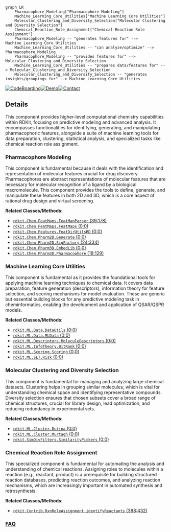 ```mermaid
graph LR
    Pharmacophore_Modeling["Pharmacophore Modeling"]
    Machine_Learning_Core_Utilities["Machine Learning Core Utilities"]
    Molecular_Clustering_and_Diversity_Selection["Molecular Clustering and Diversity Selection"]
    Chemical_Reaction_Role_Assignment["Chemical Reaction Role Assignment"]
    Pharmacophore_Modeling -- "generates features for" --> Machine_Learning_Core_Utilities
    Machine_Learning_Core_Utilities -- "can analyze/optimize" --> Pharmacophore_Modeling
    Pharmacophore_Modeling -- "provides features for" --> Molecular_Clustering_and_Diversity_Selection
    Machine_Learning_Core_Utilities -- "prepares data/features for" --> Molecular_Clustering_and_Diversity_Selection
    Molecular_Clustering_and_Diversity_Selection -- "generates insights/groupings for" --> Machine_Learning_Core_Utilities
```

[![CodeBoarding](https://img.shields.io/badge/Generated%20by-CodeBoarding-9cf?style=flat-square)](https://github.com/CodeBoarding/CodeBoarding)[![Demo](https://img.shields.io/badge/Try%20our-Demo-blue?style=flat-square)](https://www.codeboarding.org/demo)[![Contact](https://img.shields.io/badge/Contact%20us%20-%20contact@codeboarding.org-lightgrey?style=flat-square)](mailto:contact@codeboarding.org)

## Details

This component provides higher-level computational chemistry capabilities within RDKit, focusing on predictive modeling and advanced analysis. It encompasses functionalities for identifying, generating, and manipulating pharmacophoric features, alongside a suite of machine learning tools for data preparation, clustering, statistical analysis, and specialized tasks like chemical reaction role assignment.

### Pharmacophore Modeling
This component is fundamental because it deals with the identification and representation of molecular features crucial for drug discovery. Pharmacophores are abstract representations of molecular features that are necessary for molecular recognition of a ligand by a biological macromolecule. This component provides the tools to define, generate, and manipulate these features in both 2D and 3D, which is a core aspect of rational drug design and virtual screening.


**Related Classes/Methods**:

- <a href="https://github.com/rdkit/rdkit/rdkit/Chem/FeatMaps/FeatMapParser.py#L39-L178" target="_blank" rel="noopener noreferrer">`rdkit.Chem.FeatMaps.FeatMapParser` (39:178)</a>
- <a href="https://github.com/rdkit/rdkit/rdkit/Chem/FeatMaps/FeatMaps.py#L0-L0" target="_blank" rel="noopener noreferrer">`rdkit.Chem.FeatMaps.FeatMaps` (0:0)</a>
- <a href="https://github.com/rdkit/rdkit/rdkit/Chem/Features/FeatDirUtilsRD.py#L0-L0" target="_blank" rel="noopener noreferrer">`rdkit.Chem.Features.FeatDirUtilsRD` (0:0)</a>
- <a href="https://github.com/rdkit/rdkit/rdkit/Chem/Pharm2D/Generate.py#L0-L0" target="_blank" rel="noopener noreferrer">`rdkit.Chem.Pharm2D.Generate` (0:0)</a>
- <a href="https://github.com/rdkit/rdkit/rdkit/Chem/Pharm2D/SigFactory.py#L24-L334" target="_blank" rel="noopener noreferrer">`rdkit.Chem.Pharm2D.SigFactory` (24:334)</a>
- <a href="https://github.com/rdkit/rdkit/rdkit/Chem/Pharm3D/EmbedLib.py#L0-L0" target="_blank" rel="noopener noreferrer">`rdkit.Chem.Pharm3D.EmbedLib` (0:0)</a>
- <a href="https://github.com/rdkit/rdkit/rdkit/Chem/Pharm3D/Pharmacophore.py#L18-L129" target="_blank" rel="noopener noreferrer">`rdkit.Chem.Pharm3D.Pharmacophore` (18:129)</a>


### Machine Learning Core Utilities
This component is fundamental as it provides the foundational tools for applying machine learning techniques to chemical data. It covers data preparation, feature generation (descriptors), information theory for feature selection, and scoring mechanisms for model evaluation. These are generic but essential building blocks for any predictive modeling task in cheminformatics, enabling the development and application of QSAR/QSPR models.


**Related Classes/Methods**:

- <a href="https://github.com/rdkit/rdkit/rdkit/ML/Data/DataUtils.py#L0-L0" target="_blank" rel="noopener noreferrer">`rdkit.ML.Data.DataUtils` (0:0)</a>
- <a href="https://github.com/rdkit/rdkit/rdkit/ML/Data/MLData.py#L0-L0" target="_blank" rel="noopener noreferrer">`rdkit.ML.Data.MLData` (0:0)</a>
- <a href="https://github.com/rdkit/rdkit/rdkit/ML/Descriptors/MoleculeDescriptors.py#L0-L0" target="_blank" rel="noopener noreferrer">`rdkit.ML.Descriptors.MoleculeDescriptors` (0:0)</a>
- <a href="https://github.com/rdkit/rdkit/rdkit/ML/InfoTheory/BitRank.py#L0-L0" target="_blank" rel="noopener noreferrer">`rdkit.ML.InfoTheory.BitRank` (0:0)</a>
- <a href="https://github.com/rdkit/rdkit/rdkit/ML/Scoring/Scoring.py#L0-L0" target="_blank" rel="noopener noreferrer">`rdkit.ML.Scoring.Scoring` (0:0)</a>
- <a href="https://github.com/rdkit/rdkit/rdkit/ML/SLT/Risk.py#L0-L0" target="_blank" rel="noopener noreferrer">`rdkit.ML.SLT.Risk` (0:0)</a>


### Molecular Clustering and Diversity Selection
This component is fundamental for managing and analyzing large chemical datasets. Clustering helps in grouping similar molecules, which is vital for understanding chemical space and identifying representative compounds. Diversity selection ensures that chosen subsets cover a broad range of chemical structures, crucial for library design, lead optimization, and reducing redundancy in experimental sets.


**Related Classes/Methods**:

- <a href="https://github.com/rdkit/rdkit/rdkit/ML/Cluster/Butina.py#L0-L0" target="_blank" rel="noopener noreferrer">`rdkit.ML.Cluster.Butina` (0:0)</a>
- <a href="https://github.com/rdkit/rdkit/rdkit/ML/Cluster/Murtagh.py#L0-L0" target="_blank" rel="noopener noreferrer">`rdkit.ML.Cluster.Murtagh` (0:0)</a>
- <a href="https://github.com/rdkit/rdkit/rdkit/SimDivFilters/SimilarityPickers.py#L0-L0" target="_blank" rel="noopener noreferrer">`rdkit.SimDivFilters.SimilarityPickers` (0:0)</a>


### Chemical Reaction Role Assignment
This specialized component is fundamental for automating the analysis and understanding of chemical reactions. Assigning roles to molecules within a reaction (e.g., reactant, product) is a prerequisite for building structured reaction databases, predicting reaction outcomes, and analyzing reaction mechanisms, which are increasingly important in automated synthesis and retrosynthesis.


**Related Classes/Methods**:

- <a href="https://github.com/rdkit/rdkit/Contrib/RxnRoleAssignment/identifyReactants.py#L388-L432" target="_blank" rel="noopener noreferrer">`rdkit.Contrib.RxnRoleAssignment.identifyReactants` (388:432)</a>




### [FAQ](https://github.com/CodeBoarding/GeneratedOnBoardings/tree/main?tab=readme-ov-file#faq)